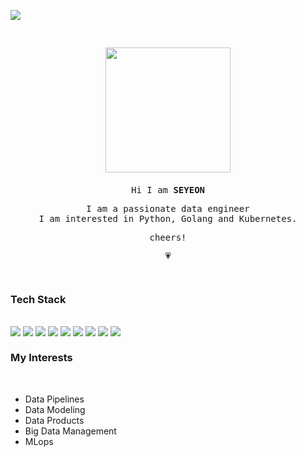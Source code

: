 ![](https://user-images.githubusercontent.com/66824510/241624753-05da990e-fae2-4ef9-b730-a57a4e22dce3.jpg)



<div align="center" style="padding-top:30px; padding-bottom:10px;">
<div style="margin-bottom:20px;">
    <img src="https://user-images.githubusercontent.com/66824510/241624781-5fb81e10-cc60-481c-afb9-0f506ca0c4f0.png" width="200px">
</div>
<samp>
    <p>Hi I am <b>SEYEON</b></p>
    <p>I am a passionate data engineer<br>
    I am interested in Python, Golang and Kubernetes.</p>
    <p>cheers!</p>
    💗
</samp>
</div>


<br>

### Tech Stack

<br>
<div style="float:left;">
    <img src="https://img.shields.io/badge/Python-blue?style=flat&logo=Python&logoColor=FFFFFF"/>
    <img src="https://img.shields.io/badge/ELK_Stack-gold?style=flat&logo=Elasticsearch&logoColor=FFFFFF"/>
    <img src="https://img.shields.io/badge/Kafka-231F20?style=flat&logo=ApacheKafka&logoColor=FFFFFF"/>
    <img src="https://img.shields.io/badge/Apache_Spark-E25A1C?style=flat&logo=ApacheSpark&logoColor=FFFFFF"/>
    <img src="https://img.shields.io/badge/Django-092E20?style=flat&logo=Django&logoColor=FFFFFF"/>
    <img src="https://img.shields.io/badge/FastAPI-089688?style=flat&logo=FastAPI&logoColor=FFFFFF"/>
    <img src="https://img.shields.io/badge/MySQL-4479A1?style=flat&logo=MySQL&logoColor=FFFFFF"/>
    <img src="https://img.shields.io/badge/AWS-FF9900?style=flat&logo=AmazonAWS&logoColor=FFFFFF"/>
    <img src="https://img.shields.io/badge/Kubernetes-326CE5?style=flat&logo=Kubernetes&logoColor=FFFFFF"/>
</div>

<br>

### My Interests
<br>

- Data Pipelines
- Data Modeling
- Data Products
- Big Data Management
- MLops
